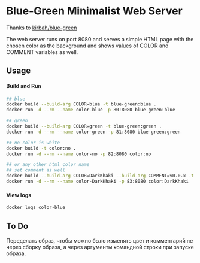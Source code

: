 # Blue-Green Minimalist Web Server

Thanks to [kirbah/blue-green](https://github.com/kirbah/blue-green)

The web server runs on port 8080 and serves a simple HTML page with the chosen color as the background and shows values of COLOR and COMMENT variables as well.

## Usage

#### Build and Run

```bash
## blue
docker build --build-arg COLOR=blue -t blue-green:blue .
docker run -d --rm --name color-blue -p 80:8080 blue-green:blue

## green
docker build --build-arg COLOR=green -t blue-green:green .
docker run -d --rm --name color-green -p 81:8080 blue-green:green

## no color is white
docker build -t color:no .
docker run -d --rm --name color-no -p 82:8080 color:no

## or any other html color name
## set comment as well
docker build --build-arg COLOR=DarkKhaki --build-arg COMMENT=v0.0.x -t color:DarkKhaki .
docker run -d --rm --name color-DarkKhaki -p 83:8080 color:DarkKhaki
```

#### View logs

```bash
docker logs color-blue
```

## To Do

Переделать образ, чтобы можно было изменять цвет и комментарий не через сборку образа, а через аргументы командной строки при запуске образа.
